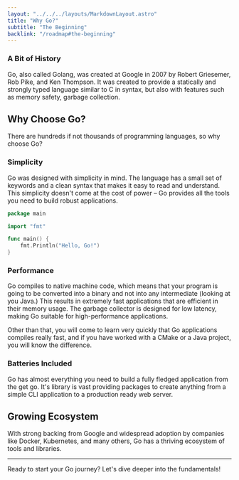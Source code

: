 ```yaml
---
layout: "../../../layouts/MarkdownLayout.astro"
title: "Why Go?"
subtitle: "The Beginning"
backlink: "/roadmap#the-beginning"
---
```


### A Bit of History

Go, also called Golang, was created at Google in 2007 by Robert Griesemer, Rob Pike, and Ken Thompson. It was created to provide a statically and strongly typed language similar to C in syntax, but also with features such as memory safety, garbage collection.

## Why Choose Go?

There are hundreds if not thousands of programming languages, so why choose Go?

### Simplicity

Go was designed with simplicity in mind. The language has a small set of keywords and a clean syntax that makes it easy to read and understand. This simplicity doesn't come at the cost of power – Go provides all the tools you need to build robust applications.

```go
package main

import "fmt"

func main() {
    fmt.Println("Hello, Go!")
}
```

### Performance

Go compiles to native machine code, which means that your program is going to be converted into a binary and not into any intermediate (looking at you Java.) This results in extremely fast applications that are efficient in their memory usage. The garbage collector is designed for low latency, making Go suitable for high-performance applications.

Other than that, you will come to learn very quickly that Go applications compiles really fast, and if you have worked with a CMake or a Java project, you will know the difference.

### Batteries Included

Go has almost everything you need to build a fully fledged application from the get go. It's library is vast providing packages to create anything from a simple CLI application to a production ready web server.

## Growing Ecosystem

With strong backing from Google and widespread adoption by companies like Docker, Kubernetes, and many others, Go has a thriving ecosystem of tools and libraries.

---

Ready to start your Go journey? Let's dive deeper into the fundamentals!
